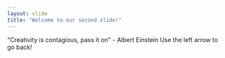 ```yaml
---
layout: slide
title: "Welcome to our second slide!"
---
```

"Creativity is contagious, pass it on" - Albert Einstein
Use the left arrow to go back!
